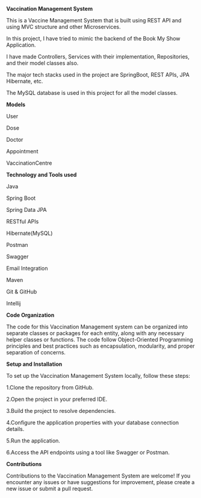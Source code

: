 **Vaccination Management System**

This is a Vaccine Management System that is built using REST API and using MVC structure and other Microservices.

In this project, I have tried to mimic the backend of the Book My Show Application.

I have made Controllers, Services with their implementation, Repositories, and their model classes also.

The major tech stacks used in the project are SpringBoot, REST APIs, JPA Hibernate, etc.

The MySQL database is used in this project for all the model classes.

**Models**

User

Dose

Doctor

Appointment

VaccinationCentre


**Technology and Tools used**

Java

Spring Boot

Spring Data JPA

RESTful APIs

Hibernate(MySQL)

Postman

Swagger

Email Integration

Maven

Git & GitHub

Intellij

**Code Organization**

The code for this Vaccination Management system can be organized into separate classes or packages for each entity, along with
any necessary helper classes or functions. The code follow Object-Oriented Programming principles and best practices such as 
encapsulation, modularity, and proper separation of concerns.

**Setup and Installation**

To set up the Vaccination Management System locally, follow these steps:

1.Clone the repository from GitHub.

2.Open the project in your preferred IDE.

3.Build the project to resolve dependencies.

4.Configure the application properties with your database connection details.

5.Run the application.

6.Access the API endpoints using a tool like Swagger or Postman.


**Contributions**

Contributions to the Vaccination Management System are welcome! If you encounter any issues or have suggestions for improvement, 
please create a new issue or submit a pull request.
